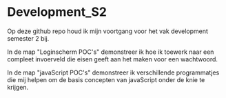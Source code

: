 # Development_S2
Op deze github repo houd ik mijn voortgang voor het vak development semester 2 bij.

In de map "Loginscherm POC's" demonstreer ik hoe ik toewerk naar een compleet invoerveld die eisen geeft aan het maken voor een wachtwoord.

In de map "javaScript POC's" demonstreer ik verschillende programmatjes die mij helpen om de basis concepten van javaScript onder de knie te krijgen.


